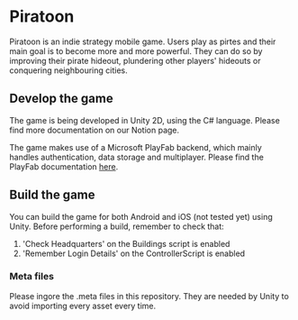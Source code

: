 # Piratoon

Piratoon is an indie strategy mobile game. Users play as pirtes and their main goal is to become more and more powerful. They can do so by improving their pirate hideout, plundering other players' hideouts or conquering neighbouring cities.

## Develop the game

The game is being developed in Unity 2D, using the C# language. Please find more documentation on our Notion page.

The game makes use of a Microsoft PlayFab backend, which mainly handles authentication, data storage and multiplayer. Please find the PlayFab documentation [here](https://docs.microsoft.com/en-us/gaming/playfab/).

## Build the game

You can build the game for both Android and iOS (not tested yet) using Unity. Before performing a build, remember to check that:

1. 'Check Headquarters' on the Buildings script is enabled
2. 'Remember Login Details' on the ControllerScript is enabled

### Meta files

Please ingore the .meta files in this repository. They are needed by Unity to avoid importing every asset every time.
